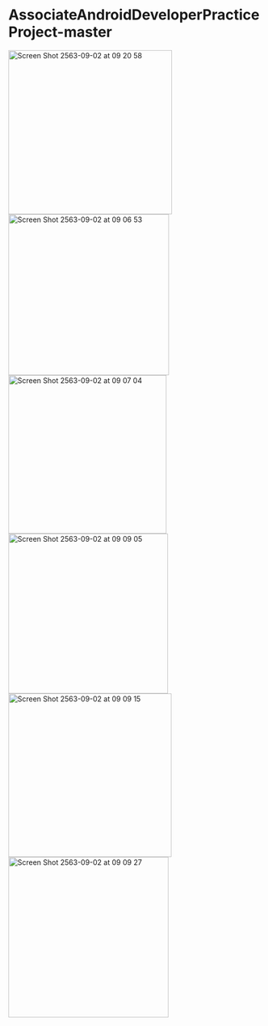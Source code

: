 # AssociateAndroidDeveloperPracticeProject-master
 
<img width="324" alt="Screen Shot 2563-09-02 at 09 20 58" src="https://user-images.githubusercontent.com/46526191/91924725-a8237b00-ecfd-11ea-960c-0b4ffbd3c69a.png">
<img width="318" alt="Screen Shot 2563-09-02 at 09 06 53" src="https://user-images.githubusercontent.com/46526191/91924627-6db9de00-ecfd-11ea-9812-d34d5c8cc92e.png">
<img width="313" alt="Screen Shot 2563-09-02 at 09 07 04" src="https://user-images.githubusercontent.com/46526191/91924621-698dc080-ecfd-11ea-8497-c49b8c4fc91f.png">
<img width="316" alt="Screen Shot 2563-09-02 at 09 09 05" src="https://user-images.githubusercontent.com/46526191/91924616-6692d000-ecfd-11ea-99ec-5136fbfe2e10.png">
<img width="323" alt="Screen Shot 2563-09-02 at 09 09 15" src="https://user-images.githubusercontent.com/46526191/91924615-64c90c80-ecfd-11ea-93f6-c31a2b73ea97.png">
<img width="317" alt="Screen Shot 2563-09-02 at 09 09 27" src="https://user-images.githubusercontent.com/46526191/91924605-5f6bc200-ecfd-11ea-89a7-61573de7ec8c.png">
